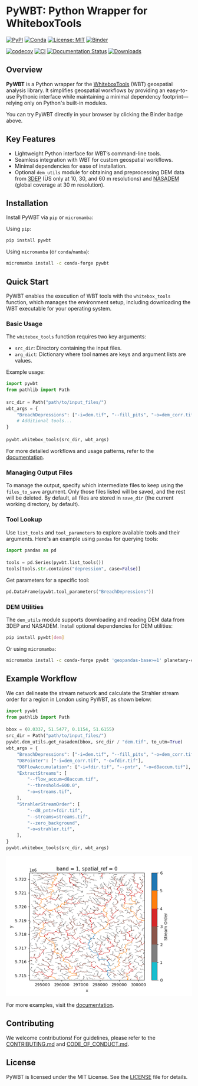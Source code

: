 # PyWBT: Python Wrapper for WhiteboxTools

[![PyPI](https://img.shields.io/pypi/v/pywbt)](https://pypi.org/project/pywbt/)
[![Conda](https://img.shields.io/conda/vn/conda-forge/pywbt)](https://anaconda.org/conda-forge/pywbt)
[![License: MIT](https://img.shields.io/badge/License-MIT-yellow.svg)](https://opensource.org/licenses/MIT)
[![Binder](https://mybinder.org/badge_logo.svg)](https://mybinder.org/v2/gh/cheginit/pywbt/HEAD?labpath=docs%2Fexamples)

[![codecov](https://codecov.io/gh/cheginit/pywbt/graph/badge.svg?token=U2638J9WKM)](https://codecov.io/gh/cheginit/pywbt)
[![CI](https://github.com/cheginit/pywbt/actions/workflows/test.yml/badge.svg)](https://github.com/cheginit/pywbt/actions/workflows/test.yml)
[![Documentation Status](https://readthedocs.org/projects/pywbt/badge/?version=latest)](https://pywbt.readthedocs.io/latest/?badge=latest)
[![Downloads](https://static.pepy.tech/badge/pywbt)](https://pepy.tech/project/pywbt)

## Overview

**PyWBT** is a Python wrapper for the [WhiteboxTools](https://www.whiteboxgeo.com/) (WBT)
geospatial analysis library. It simplifies geospatial workflows by providing an easy-to-use
Pythonic interface while maintaining a minimal dependency footprint—relying only on Python's
built-in modules.

You can try PyWBT directly in your browser by clicking the Binder badge above.

## Key Features

- Lightweight Python interface for WBT’s command-line tools.
- Seamless integration with WBT for custom geospatial workflows.
- Minimal dependencies for ease of installation.
- Optional `dem_utils` module for obtaining and preprocessing DEM data from [3DEP](https://www.usgs.gov/3d-elevation-program) (US only at 10, 30, and 60 m resolutions) and [NASADEM](https://planetarycomputer.microsoft.com/dataset/nasadem) (global coverage at 30 m resolution).

## Installation

Install PyWBT via `pip` or `micromamba`:

Using `pip`:

```bash
pip install pywbt
```

Using `micromamba` (or `conda`/`mamba`):

```bash
micromamba install -c conda-forge pywbt
```

## Quick Start

PyWBT enables the execution of WBT tools with the `whitebox_tools` function, which manages the
environment setup, including downloading the WBT executable for your operating system.

### Basic Usage

The `whitebox_tools` function requires two key arguments:

- `src_dir`: Directory containing the input files.
- `arg_dict`: Dictionary where tool names are keys and argument lists are values.

Example usage:

```python
import pywbt
from pathlib import Path

src_dir = Path("path/to/input_files/")
wbt_args = {
    "BreachDepressions": ["-i=dem.tif", "--fill_pits", "-o=dem_corr.tif"],
    # Additional tools...
}

pywbt.whitebox_tools(src_dir, wbt_args)
```

For more detailed workflows and usage patterns, refer to the
[documentation](https://pywbt.readthedocs.io/latest/workflows).

### Managing Output Files

To manage the output, specify which intermediate files to keep using the `files_to_save` argument.
Only those files listed will be saved, and the rest will be deleted. By default, all files are
stored in `save_dir` (the current working directory, by default).

### Tool Lookup

Use `list_tools` and `tool_parameters` to explore available tools and their arguments. Here's an
example using `pandas` for querying tools:

```python
import pandas as pd

tools = pd.Series(pywbt.list_tools())
tools[tools.str.contains("depression", case=False)]
```

Get parameters for a specific tool:

```python
pd.DataFrame(pywbt.tool_parameters("BreachDepressions"))
```

### DEM Utilities

The `dem_utils` module supports downloading and reading DEM data from 3DEP and NASADEM. Install
optional dependencies for DEM utilities:

```bash
pip install pywbt[dem]
```

Or using `micromamba`:

```bash
micromamba install -c conda-forge pywbt 'geopandas-base>=1' planetary-computer pystac-client rioxarray
```

## Example Workflow

We can delineate the stream network and calculate the Strahler stream order for a
region in London using PyWBT, as shown below:

```python
import pywbt
from pathlib import Path

bbox = (0.0337, 51.5477, 0.1154, 51.6155)
src_dir = Path("path/to/input_files/")
pywbt.dem_utils.get_nasadem(bbox, src_dir / "dem.tif", to_utm=True)
wbt_args = {
    "BreachDepressions": ["-i=dem.tif", "--fill_pits", "-o=dem_corr.tif"],
    "D8Pointer": ["-i=dem_corr.tif", "-o=fdir.tif"],
    "D8FlowAccumulation": ["-i=fdir.tif", "--pntr", "-o=d8accum.tif"],
    "ExtractStreams": [
        "--flow_accum=d8accum.tif",
        "--threshold=600.0",
        "-o=streams.tif",
    ],
    "StrahlerStreamOrder": [
        "--d8_pntr=fdir.tif",
        "--streams=streams.tif",
        "--zero_background",
        "-o=strahler.tif",
    ],
}
pywbt.whitebox_tools(src_dir, wbt_args)
```

![Strahler Stream Order](https://raw.githubusercontent.com/cheginit/pywbt/main/docs/examples/images/stream_order.png)

For more examples, visit the [documentation](https://pywbt.readthedocs.io).

## Contributing

We welcome contributions! For guidelines, please refer to the [CONTRIBUTING.md](https://pywbt.readthedocs.io/latest/CONTRIBUTING) and [CODE_OF_CONDUCT.md](https://github.com/cheginit/pywbt/blob/main/CODE_OF_CONDUCT.md).

## License

PyWBT is licensed under the MIT License. See the [LICENSE](https://github.com/cheginit/pywbt/blob/main/LICENSE) file for details.
